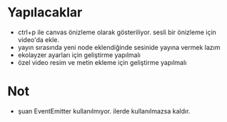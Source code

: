 # Yapılacaklar

- ctrl+p ile canvas önizleme olarak gösteriliyor. sesli bir önizleme için video'da ekle.
- yayın sırasında yeni node eklendiğinde sesinide yayına vermek lazım
- ekolayzer ayarları için geliştirme yapılmalı
- özel video resim ve metin ekleme için geliştirme yapılmalı

# Not

- şuan EventEmitter kullanılmıyor. ilerde kullanılmazsa kaldır.
